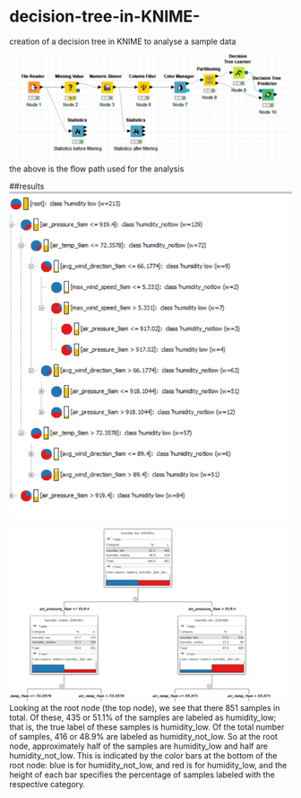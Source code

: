 # decision-tree-in-KNIME-
creation of a decision tree in KNIME to analyse a sample data 

![](Capture1.PNG)
the above is the flow path used for the analysis

##results 
![](Capture2.PNG)

![](Capture3.PNG)
Looking at the root node (the top node), we see that there 851 samples in total. Of these, 435 or 51.1% of the samples are labeled as humidity_low; that is, the true label of these samples is humidity_low. Of the total number of samples, 416 or 48.9% are labeled as humidity_not_low. So at the root node, approximately half of the samples are humidity_low and half are humidity_not_low. This is indicated by the color bars at the bottom of the root node: blue is for humidity_not_low, and red is for humidity_low, and the height of each bar specifies the percentage of samples labeled with the respective category.

